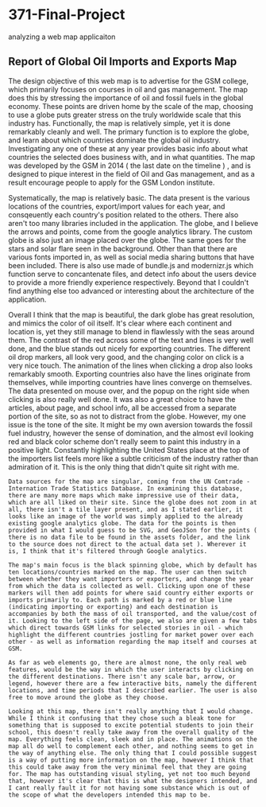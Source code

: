 # 371-Final-Project
analyzing a web map applicaiton

## Report of Global Oil Imports and Exports Map

  The design objective of this web map is to advertise for the GSM college, which primarily focuses on courses in oil and gas management. The map does this by stressing the importance of oil and fossil fuels in the global economy. These points are driven home by the scale of the map, choosing to use a globe puts greater stress on the truly worldwide scale that this industry has. Functionally, the map is relatively simple, yet it is done remarkably cleanly and well. The primary function is to explore the globe, and learn about which countries dominate the global oil industry. Investigating any one of these at any year provides basic info about what countries the selected does business with, and in what quantities. The map was developed by the GSM in 2014 ( the last date on the timeline ) , and is designed to pique interest in the field of Oil and Gas management, and as a result encourage people to apply for the GSM London institute. 
  
 
 Systematically, the map is relatively basic. The data present is the various locations of the countries, export/import values for each year, and consqeuently each country's position related to the others. There also aren't too many libraries included in the application. The globe, and I believe the arrows and points, come from the google analytics library. The custom globe is also just an image placed over the globe. The same goes for the stars and solar flare seen in the background. Other than that there are various fonts imported in, as well as social media sharing buttons that have been included. There is also use made of bundle.js and modernizr.js which function serve to concantenate files, and detect info about the users device to provide a more friendly experience respectively. Beyond that I couldn't find anything else too advanced or interesting about the architecture of the application.
  
  Overall I think that the map is beautiful, the dark globe has great resolution, and mimics the color of oil itself. It's clear where each continent and location is, yet they still manage to blend in flawlessly with the seas around them. The contrast of the red across some of the text and lines is very well done, and the blue stands out nicely for exporting countries. The different oil drop markers, all look very good, and the changing color on click is a very nice touch. The animation of the lines when clicking a drop also looks remarkably smooth. Exporting countries also have the lines originate from themselves, while importing countries have lines converge on themselves. The data presented on mouse over, and the popup on the right side when clicking is also really well done. It was also a great choice to have the articles, about page, and school info, all be accessed from a separate portion of the site, so as not to distract from the globe. However, my one issue is the tone of the site. It might be my own aversion towards the fossil fuel industry, however the sense of domination, and the almost evil looking red and black color scheme don't really seem to paint this industry in a positive light. Constantly highlighting the United States place at the top of the importers list feels more like a subtle criticism of the industry rather than admiration of it. This is the only thing that didn't quite sit right with me.
  
    Data sources for the map are singular, coming from the UN Comtrade - Internation Trade Statistics Database. In examining this database, there are many more maps which make impressive use of their data, which are all liked on their site. Since the globe does not zoom in at all, there isn't a tile layer present, and as I stated earlier, it looks like an image of the world was simply applied to the already existing google analytics globe. The data for the points is then provided in what I would guess to be SVG, and GeoJSon for the points ( there is no data file to be found in the assets folder, and the link to the source does not direct to the actual data set ). Wherever it is, I think that it's filtered through Google analytics.
    
    The map's main focus is the black spinning globe, which by default has ten locations/countries marked on the map. The user can then switch between whether they want importers or exporters, and change the year from which the data is collected as well. Clicking upon one of these markers will then add points for where said country either exports or imports primarily to. Each path is marked by a red or blue line (indicating importing or exporting) and each destination is accompanies by both the mass of oil transported, and the value/cost of it. Looking to the left side of the page, we also are given a few tabs which direct towards GSM links for selected stories in oil - which highlight the different countries jostling for market power over each other - as well as information regarding the map itself and courses at GSM.
    
    As far as web elements go, there are almost none, the only real web features, would be the way in which the user interacts by clicking on the different destinations. There isn't any scale bar, arrow, or legend, however there are a few interactive bits, namely the different locations, and time periods that I described earlier. The user is also free to move around the globe as they choose. 
    
    Looking at this map, there isn't really anything that I would change. While I think it confusing that they chose such a bleak tone for something that is supposed to excite potential students to join their school, this doesn't really take away from the overall quality of the map. Everything feels clean, sleek and in place. The animations on the map all do well to complement each other, and nothing seems to get in the way of anything else. The only thing that I could possible suggest is a way of putting more information on the map, however I think that this could take away from the very minimal feel that they are going for. The map has outstanding visual styling, yet not too much beyond that, however it's clear that this is what the designers intended, and I cant really fault it for not having some substance which is out of the scope of what the developers intended this map to be. 
    

